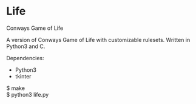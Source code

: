 # Life
Conways Game of Life

A version of Conways Game of Life with customizable rulesets.
Written in Python3 and C.

Dependencies:
* Python3
* tkinter


$ make  
$ python3 life.py
